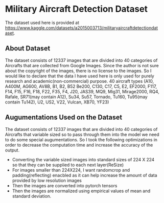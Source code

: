 # Military Aircraft Detection Dataset
The dataset used here is provided at https://www.kaggle.com/datasets/a2015003713/militaryaircraftdetectiondataset.

## About Dataset

The dataset consists of 12337 images that are divided into 40 categories of Aircrafts that 
are collected from Google Images. Since the author is not sure about the copyright of the images, there is no license to the images. So I would like to declare that the data I have used here is only used for purely research and academic(non-commercial) purpose. 
40 aircraft types 
(A10, A400M, AG600, AV8B, B1, B2, B52 Be200, C130, C17, C5, E2, EF2000, F117, F14, F15, F16, F18, F22, F35, F4, J20, JAS39, MQ9, Mig31, Mirage2000, RQ4, Rafale, SR71(may contain A12), Su34, Su57, Tornado, Tu160, Tu95(may contain Tu142), U2, US2, V22, Vulcan, XB70, YF23)

## Augumentations Used on the Dataset
The dataset consists of 12337 images that are divided into 40 categories of Aircrafts that 
variable sized so to pass through them into the model we need to do some special augumentations. So I took the following optimizations in order to decrease the computation time and increase the accuracy of the output.
- Converting the variable sized images into standard sizes of 224 X 224 so that they can be supplied to each next layer(ReSize)
- For images smaller than 224X224, I want randomcrop and padding(reflecting) enacbled as it can help increase the amount of data provided by low resolution images
- Then the images are converted into pytorch tensors
- Then the images are normalized using empirical values of mean and standard deviation.